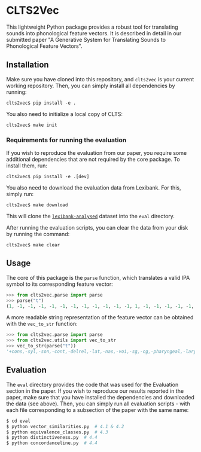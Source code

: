 # CLTS2Vec

This lightweight Python package provides a robust tool for translating sounds into phonological feature vectors. It is described in detail in our submitted paper "A Generative System for Translating Sounds to Phonological Feature Vectors".

## Installation

Make sure you have cloned into this repository, and `clts2vec` is your current working repository. Then, you can simply install all dependencies by running:

```
clts2vec$ pip install -e .
```

You also need to initialize a local copy of CLTS:

```
clts2vec$ make init
```

### Requirements for running the evaluation

If you wish to reproduce the evaluation from our paper, you require some additional dependencies that are not required by the core package. To install them, run:

```
clts2vec$ pip install -e .[dev]
```

You also need to download the evaluation data from Lexibank. For this, simply run:

```
clts2vec$ make download
```

This will clone the [`lexibank-analysed`](https://github.com/lexibank/lexibank-analysed) dataset into the `eval` directory.

After running the evaluation scripts, you can clear the data from your disk by running the command:

```
clts2vec$ make clear
```

## Usage

The core of this package is the `parse` function, which translates a valid IPA symbol to its corresponding feature vector:

```python
>>> from clts2vec.parse import parse
>>> parse("t")
(1, -1, -1, -1, -1, -1, -1, -1, -1, -1, -1, -1, 1, -1, -1, -1, -1, -1, 0, 0, -1, -1, -1, 1, -1, 0, 0, 0, 0, 0, 0, 0, 0, 0, 0, 0, 0, 0, 0)
```

A more readable string representation of the feature vector can be obtained with the `vec_to_str` function:

```python
>>> from clts2vec.parse import parse
>>> from clts2vec.utils import vec_to_str
>>> vec_to_str(parse("t"))
'+cons,-syl,-son,-cont,-delrel,-lat,-nas,-voi,-sg,-cg,-pharyngeal,-laryngeal,+cor,-dorsal,-lab,-hi,-lo,-back,0_front,0_tense,-round,-velaric,-long,+ant,-distr,0_strid,0_hitone,0_hireg,0_loreg,0_rising,0_falling,0_contour,0_backshift,0_frontshift,0_opening,0_closing,0_centering,0_longdistance,0_secondrounded'
```

## Evaluation

The `eval` directory provides the code that was used for the Evaluation section in the paper. If you wish to reproduce our results reported in the paper, make sure that you have installed the dependencies and downloaded the data (see above). Then, you can simply run all evaluation scripts - with each file corresponding to a subsection of the paper with the same name:

```bash
$ cd eval
$ python vector_similarities.py  # 4.1 & 4.2
$ python equivalence_classes.py  # 4.3
$ python distinctiveness.py  # 4.4
$ python concordanceline.py  # 4.4
```

